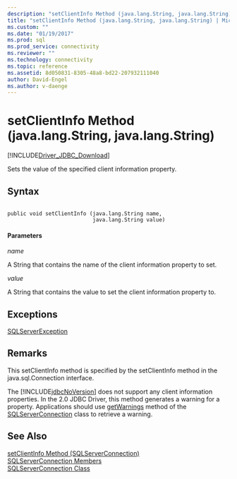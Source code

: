 ```yaml
---
description: "setClientInfo Method (java.lang.String, java.lang.String)"
title: "setClientInfo Method (java.lang.String, java.lang.String) | Microsoft Docs"
ms.custom: ""
ms.date: "01/19/2017"
ms.prod: sql
ms.prod_service: connectivity
ms.reviewer: ""
ms.technology: connectivity
ms.topic: reference
ms.assetid: 8d050831-8305-48a8-bd22-207932111040
author: David-Engel
ms.author: v-daenge
---
```

# setClientInfo Method (java.lang.String, java.lang.String)
[!INCLUDE[Driver_JDBC_Download](../../../includes/driver_jdbc_download.md)]

  Sets the value of the specified client information property.  
  
## Syntax  
  
```  
  
public void setClientInfo (java.lang.String name,  
                           java.lang.String value)  
```  
  
#### Parameters  
 *name*  
  
 A String that contains the name of the client information property to set.  
  
 *value*  
  
 A String that contains the value to set the client information property to.  
  
## Exceptions  
 [SQLServerException](../../../connect/jdbc/reference/sqlserverexception-class.md)  
  
## Remarks  
 This setClientInfo method is specified by the setClientInfo method in the java.sql.Connection interface.  
  
 The [!INCLUDE[jdbcNoVersion](../../../includes/jdbcnoversion_md.md)] does not support any client information properties. In the 2.0 JDBC Driver, this method generates a warning for a property. Applications should use [getWarnings](../../../connect/jdbc/reference/getwarnings-method-sqlserverconnection.md) method of the [SQLServerConnection](../../../connect/jdbc/reference/sqlserverconnection-class.md) class to retrieve a warning.  
  
## See Also  
 [setClientInfo Method &#40;SQLServerConnection&#41;](../../../connect/jdbc/reference/setclientinfo-method-sqlserverconnection.md)   
 [SQLServerConnection Members](../../../connect/jdbc/reference/sqlserverconnection-members.md)   
 [SQLServerConnection Class](../../../connect/jdbc/reference/sqlserverconnection-class.md)  
  
  
